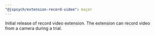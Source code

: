```yaml
---
"@jspsych/extension-record-video": major
---
```


Initial release of record video extension. The extension can record video from a camera during a trial.
